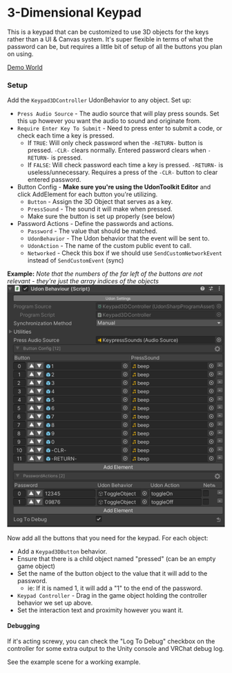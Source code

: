 # 3-Dimensional Keypad

This is a keypad that can be customized to use 3D objects for the keys rather than a UI & Canvas system.  It's super flexible in terms of what the password can be, but requires a little bit of setup of all the buttons you plan on using.

[Demo World](https://vrchat.com/home/launch?worldId=wrld_921c578e-d1df-4bad-be15-b519fc15501f&instanceId=0)  

### Setup

Add the `Keypad3DController` UdonBehavior to any object. Set up:

* `Press Audio Source` - The audio source that will play press sounds. Set this up however you want the audio to sound and originate from.
* `Require Enter Key To Submit` - Need to press enter to submit a code, or check each time a key is pressed.
  * If `TRUE`: Will only check password when the `-RETURN-` button is pressed.  `-CLR-` clears normally.  Entered password clears when `-RETURN-` is pressed.
  * If `FALSE`: Will check password each time a key is pressed. `-RETURN-` is useless/unnecessary.  Requires a press of the `-CLR-` button to clear entered password.
* Button Config - **Make sure you're using the UdonToolkit Editor** and click AddElement for each button you're utilizing.
  * `Button` - Assign the 3D Object that serves as a key.
  * `PressSound` - The sound it will make when pressed.
  * Make sure the button is set up properly (see below)
* Password Actions - Define the passwords and actions.
  * `Password` - The value that should be matched.
  * `UdonBehavior` - The Udon behavior that the event will be sent to.
  * `UdonAction` - The name of the custom public event to call.
  * `Networked` - Check this box if we should use `SendCustomNetworkEvent` instead of `SendCustomEvent` (sync)

**Example:** *Note that the numbers of the far left of the buttons are not relevant - they're just the array indices of the objects*
![](_demoStuff/KeyPad3DDemo.png)

Now add all the buttons that you need for the keypad.  For each object:

* Add a `Keypad3DButton` behavior.
* Ensure that there is a child object named "pressed" (can be an empty game object)
* Set the name of the button object to the value that it will add to the password.
  * ie: If it is named 1, it will add a "1" to the end of the password.
* `Keypad Controller` - Drag in the game object holding the controller behavior we set up above.
* Set the interaction text and proximity however you want it.

#### Debugging
If it's acting screwy, you can check the "Log To Debug" checkbox on the controller for some extra output to the Unity console and VRChat debug log.

See the example scene for a working example.
